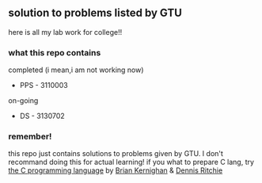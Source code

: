## solution to problems listed by GTU
here is all my lab work for college!!  

### what this repo contains
completed (i mean,i am not working now)  
* PPS - 3110003  

on-going  
* DS - 3130702  

### remember!
this repo just contains solutions to problems given by GTU. I don't recommand doing this for actual learning! if you what to prepare C lang, try [the C programming language](https://en.wikipedia.org/wiki/The_C_Programming_Language) by [Brian Kernighan](https://en.wikipedia.org/wiki/Brian_Kernighan) & [Dennis Ritchie](https://en.wikipedia.org/wiki/Dennis_Ritchie)
